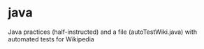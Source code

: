 # java
Java practices (half-instructed)
and a file (autoTestWiki.java) with automated tests for Wikipedia

